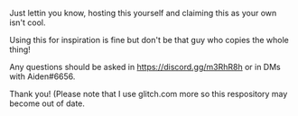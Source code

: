 Just lettin you know, hosting this yourself and claiming this as your own isn't cool.

Using this for inspiration is fine but don't be that guy who copies the whole thing!

Any questions should be asked in https://discord.gg/m3RhR8h or in DMs with Aiden#6656.

Thank you! (Please note that I use glitch.com more so this respository may become out of date.
